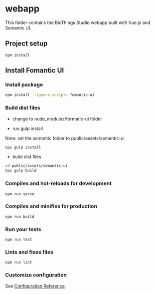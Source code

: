 # webapp
This folder contains the BioThings Studio webapp built with Vue.js and Semantic UI.

## Project setup
```
npm install
```

## Install Fomantic UI

### Install package

```bash
npm install --ignore-scripts fomantic-ui
```

### Build dist files

- change to node_modules/formatic-ui folder

- run gulp install

Note: set the semantic folder to public/assets/semantic-ui

```bash
npx gulp install
```

- build dist files

```bash
cd public/assets/semantic-ui
npx gulp build
```

### Compiles and hot-reloads for development
```
npm run serve
```

### Compiles and minifies for production
```
npm run build
```

### Run your tests
```
npm run test
```

### Lints and fixes files
```
npm run lint
```

### Customize configuration
See [Configuration Reference](https://cli.vuejs.org/config/).
